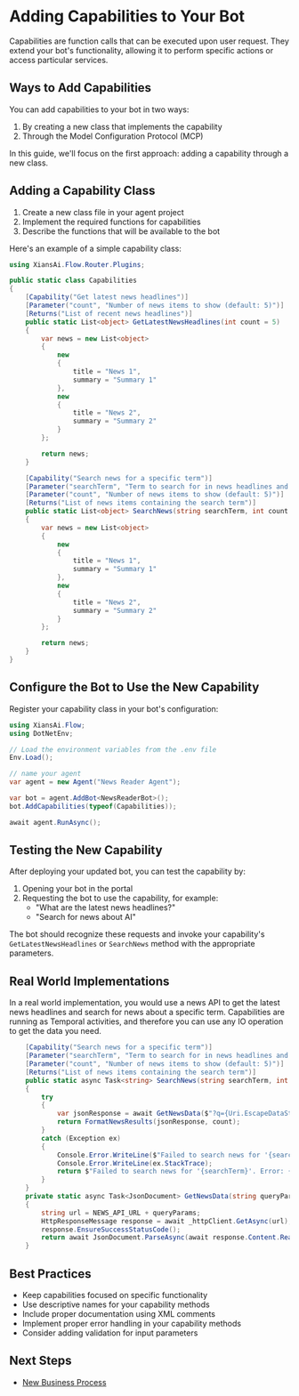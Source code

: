 # Adding Capabilities to Your Bot

Capabilities are function calls that can be executed upon user request. They extend your bot's functionality, allowing it to perform specific actions or access particular services.

## Ways to Add Capabilities

You can add capabilities to your bot in two ways:

1. By creating a new class that implements the capability
2. Through the Model Configuration Protocol (MCP)

In this guide, we'll focus on the first approach: adding a capability through a new class.

## Adding a Capability Class

1. Create a new class file in your agent project
2. Implement the required functions for capabilities
3. Describe the functions that will be available to the bot

Here's an example of a simple capability class:

```csharp
using XiansAi.Flow.Router.Plugins;

public static class Capabilities
{    
    [Capability("Get latest news headlines")]
    [Parameter("count", "Number of news items to show (default: 5)")]
    [Returns("List of recent news headlines")]
    public static List<object> GetLatestNewsHeadlines(int count = 5)
    {
        var news = new List<object>
        {
            new 
            {
                title = "News 1",
                summary = "Summary 1"
            },
            new 
            {
                title = "News 2",
                summary = "Summary 2"
            }
        };

        return news;
    }

    [Capability("Search news for a specific term")]
    [Parameter("searchTerm", "Term to search for in news headlines and summaries")]
    [Parameter("count", "Number of news items to show (default: 5)")]
    [Returns("List of news items containing the search term")]
    public static List<object> SearchNews(string searchTerm, int count = 5)
    {
        var news = new List<object>
        {
            new 
            {
                title = "News 1",
                summary = "Summary 1"
            },
            new 
            {
                title = "News 2",
                summary = "Summary 2"
            }
        };

        return news;
    }
}
```

## Configure the Bot to Use the New Capability

Register your capability class in your bot's configuration:

```csharp
using XiansAi.Flow;
using DotNetEnv;

// Load the environment variables from the .env file
Env.Load();

// name your agent
var agent = new Agent("News Reader Agent");

var bot = agent.AddBot<NewsReaderBot>();
bot.AddCapabilities(typeof(Capabilities));

await agent.RunAsync();
```

## Testing the New Capability

After deploying your updated bot, you can test the capability by:

1. Opening your bot in the portal
2. Requesting the bot to use the capability, for example:
   - "What are the latest news headlines?"
   - "Search for news about AI"

The bot should recognize these requests and invoke your capability's `GetLatestNewsHeadlines` or `SearchNews` method with the appropriate parameters.

## Real World Implementations

In a real world implementation, you would use a news API to get the latest news headlines and search for news about a specific term. Capabilities are running as Temporal activities, and therefore you can use any IO operation to get the data you need.

```csharp
    [Capability("Search news for a specific term")]
    [Parameter("searchTerm", "Term to search for in news headlines and summaries")]
    [Parameter("count", "Number of news items to show (default: 5)")]
    [Returns("List of news items containing the search term")]
    public static async Task<string> SearchNews(string searchTerm, int count = 5)
    {
        try
        {
            var jsonResponse = await GetNewsData($"?q={Uri.EscapeDataString(searchTerm)}&limit={count}");
            return FormatNewsResults(jsonResponse, count);
        }
        catch (Exception ex)
        {
            Console.Error.WriteLine($"Failed to search news for '{searchTerm}'. Error: {ex.Message}");
            Console.Error.WriteLine(ex.StackTrace);
            return $"Failed to search news for '{searchTerm}'. Error: {ex.Message}";
        }
    }
    private static async Task<JsonDocument> GetNewsData(string queryParams = "")
    {
        string url = NEWS_API_URL + queryParams;
        HttpResponseMessage response = await _httpClient.GetAsync(url);
        response.EnsureSuccessStatusCode();
        return await JsonDocument.ParseAsync(await response.Content.ReadAsStreamAsync());
    }

```

## Best Practices

- Keep capabilities focused on specific functionality
- Use descriptive names for your capability methods
- Include proper documentation using XML comments
- Implement proper error handling in your capability methods
- Consider adding validation for input parameters

## Next Steps

- [New Business Process](4-new-business-process.md)
